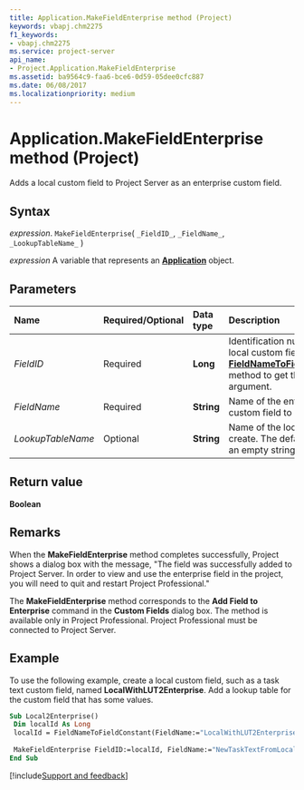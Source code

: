 ```yaml
---
title: Application.MakeFieldEnterprise method (Project)
keywords: vbapj.chm2275
f1_keywords:
- vbapj.chm2275
ms.service: project-server
api_name:
- Project.Application.MakeFieldEnterprise
ms.assetid: ba9564c9-faa6-bce6-0d59-05dee0cfc887
ms.date: 06/08/2017
ms.localizationpriority: medium
---
```



# Application.MakeFieldEnterprise method (Project)

Adds a local custom field to Project Server as an enterprise custom field.


## Syntax

_expression_. `MakeFieldEnterprise`( `_FieldID_`, `_FieldName_`, `_LookupTableName_` )

_expression_ A variable that represents an **[Application](Project.Application.md)** object.


## Parameters



|Name|Required/Optional|Data type|Description|
|:-----|:-----|:-----|:-----|
| _FieldID_|Required|**Long**|Identification number of the local custom field. Use the **[FieldNameToFieldConstant](Project.Application.FieldNameToFieldConstant.md)** method to get the FieldID argument.|
| _FieldName_|Required|**String**|Name of the enterprise custom field to create.|
| _LookupTableName_|Optional|**String**|Name of the lookup table to create. The default value is an empty string ("").|

## Return value

 **Boolean**


## Remarks

When the **MakeFieldEnterprise** method completes successfully, Project shows a dialog box with the message, "The field was successfully added to Project Server. In order to view and use the enterprise field in the project, you will need to quit and restart Project Professional."

The **MakeFieldEnterprise** method corresponds to the **Add Field to Enterprise** command in the **Custom Fields** dialog box. The method is available only in Project Professional. Project Professional must be connected to Project Server.


## Example

To use the following example, create a local custom field, such as a task text custom field, named **LocalWithLUT2Enterprise**. Add a lookup table for the custom field that has some values.






```vb
Sub Local2Enterprise() 
 Dim localId As Long 
 localId = FieldNameToFieldConstant(FieldName:="LocalWithLUT2Enterprise") 
 
 MakeFieldEnterprise FieldID:=localId, FieldName:="NewTaskTextFromLocal", LookupTableName:="NewTaskTextLUTFromLocal" 
End Sub
```

[!include[Support and feedback](~/includes/feedback-boilerplate.md)]